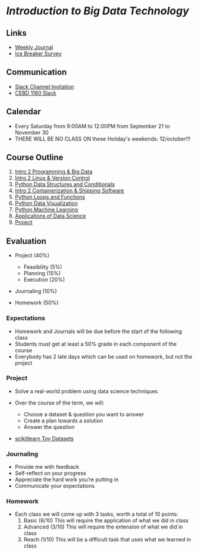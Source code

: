 # *Introduction to Big Data Technology*

## Links
* [Weekly Journal](https://forms.gle/QAe9Dm54xNwUxZqZA)
* [Ice Breaker Survey](https://forms.gle/TR2QyAsCyKsi11PMA)

## Communication
* [Slack Channel Invitation](https://join.slack.com/t/cebd1160-fall2019/shared_invite/enQtNzI2NTU3NjAwNTMyLWY3OTQ4ZDAzYWRhNTdiYzc1NTFjNTI3NmE2YjMyYjI5NDAxZmM2OGVmNTJhZGZiN2M5YTBjM2Q4ZGQ5NzM2ZmM)
* [CEBD 1160 Slack](https://cebd1160-fall2019.slack.com/)

## Calendar
* Every Saturday from 9:00AM to 12:00PM from September 21 to November 30
* THERE WILL BE NO CLASS ON these Holiday's weekends: 12/october!!!

## Course Outline
1. [Intro 2 Programming & Big Data](./1-intro.md)
2. [Intro 2 Linux & Version Control](./2-bash-git.md)
3. [Python Data Structures and Conditionals](./3-python.md)
4. [Intro 2 Containerization & Shipping Software](./4-docker.md)
5. [Python Loops and Functions](./5-pythonadv.md)
7. [Python Data Visualization](./7-viz.md)
8. [Python Machine Learning](./8-ml.md)
9. [Applications of Data Science](./9-other-techs.md)
10. [Project](./10-project.md)

## Evaluation
* Project (40%)
  - Feasibility (5%)
  - Planning (15%)
  - Execution (20%)

* Journaling (10%)

* Homework (50%)

### Expectations
 - Homework and Journals will be due before the start of  the following class
 - Students must get at least a 50% grade in each component of the course
 - Everybody has 2 late days which can be used on homework, but not the project

### Project 
* Solve a real-world problem using data science techniques

* Over the course of the term, we will:
  - Choose a dataset & question you want to answer
  - Create a plan towards a solution
  - Answer the question
  
* [scikitlearn Toy Datasets](https://scikit-learn.org/stable/datasets/index.html#toy-datasets)

### Journaling
  - Provide me with feedback
  - Self-reflect on your progress
  - Appreciate the hard work you’re putting in
  - Communicate your expectations

### Homework
- Each class we will come up with 3 tasks, worth a  total of 10 points:
  1.	Basic (6/10) This will require the application of what we did in class
  2.  Advanced (3/10) This will require the extension of what we did in class
  3.	Reach (1/10) This will be a difficult task that uses what we learned in class


